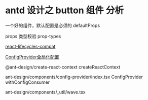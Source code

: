 # antd 设计之 button 组件 分析

一个好的组件，默认配置是必须的
defaultProps

props 类型校验
prop-types

[react-lifecycles-compat](https://github.com/reactjs/react-lifecycles-compat)

[ConfigProvider全局化配置](https://ant.design/components/config-provider-cn/#API)

@ant-design/create-react-context createReactContext

ant-design/components/config-provider/index.tsx
ConfigProvider
withConfigConsumer

ant-design/components/_util/wave.tsx
